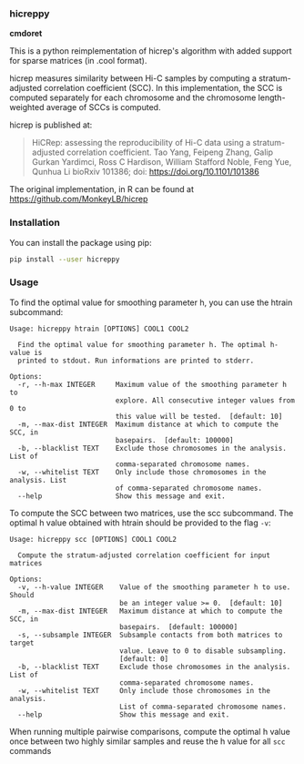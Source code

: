 ### hicreppy
**cmdoret**

This is a python reimplementation of hicrep's algorithm with added support for sparse matrices (in .cool format). 

hicrep measures similarity between Hi-C samples by computing a stratum-adjusted correlation coefficient (SCC). In this implementation, the SCC is computed separately for each chromosome and the chromosome length-weighted average of SCCs is computed.

hicrep is published at:
> HiCRep: assessing the reproducibility of Hi-C data using a stratum-adjusted correlation coefficient. Tao Yang, Feipeng Zhang, Galip Gurkan Yardimci, Ross C Hardison, William Stafford Noble, Feng Yue, Qunhua Li bioRxiv 101386; doi: https://doi.org/10.1101/101386

The original implementation, in R can be found at https://github.com/MonkeyLB/hicrep

### Installation

You can install the package using pip:

```bash
pip install --user hicreppy
```

### Usage

To find the optimal value for smoothing parameter h, you can use the htrain subcommand:

```
Usage: hicreppy htrain [OPTIONS] COOL1 COOL2

  Find the optimal value for smoothing parameter h. The optimal h-value is
  printed to stdout. Run informations are printed to stderr.

Options:
  -r, --h-max INTEGER     Maximum value of the smoothing parameter h to
                          explore. All consecutive integer values from 0 to
                          this value will be tested.  [default: 10]
  -m, --max-dist INTEGER  Maximum distance at which to compute the SCC, in
                          basepairs.  [default: 100000]
  -b, --blacklist TEXT    Exclude those chromosomes in the analysis. List of
                          comma-separated chromosome names.
  -w, --whitelist TEXT    Only include those chromosomes in the analysis. List
                          of comma-separated chromosome names.
  --help                  Show this message and exit.

```

To compute the SCC between two matrices, use the scc subcommand. The optimal h value obtained with htrain should be provided to the flag `-v`:

```
Usage: hicreppy scc [OPTIONS] COOL1 COOL2

  Compute the stratum-adjusted correlation coefficient for input matrices

Options:
  -v, --h-value INTEGER    Value of the smoothing parameter h to use. Should
                           be an integer value >= 0.  [default: 10]
  -m, --max-dist INTEGER   Maximum distance at which to compute the SCC, in
                           basepairs.  [default: 100000]
  -s, --subsample INTEGER  Subsample contacts from both matrices to target
                           value. Leave to 0 to disable subsampling.
                           [default: 0]
  -b, --blacklist TEXT     Exclude those chromosomes in the analysis. List of
                           comma-separated chromosome names.
  -w, --whitelist TEXT     Only include those chromosomes in the analysis.
                           List of comma-separated chromosome names.
  --help                   Show this message and exit.
```

When running multiple pairwise comparisons, compute the optimal h value once between two highly similar samples and reuse the h value for all `scc` commands
